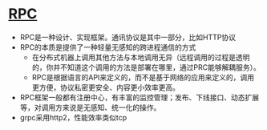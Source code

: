 # [RPC](https://www.jianshu.com/p/959030de7f1c)
* RPC是一种设计、实现框架。通讯协议是其中一部分，比如HTTP协议
* RPC的本质是提供了一种轻量无感知的跨进程通信的方式
  * 在分布式机器上调用其他方法与本地调用无异（远程调用的过程是透明的，你并不知道这个调用的方法是部署在哪里，通过PRC能够解耦服务）。
  * RPC是根据语言的API来定义的，而不是基于网络的应用来定义的，调用更方便，协议私密更安全、内容更小效率更高。
* RPC框架一般都有注册中心，有丰富的监控管理；发布、下线接口、动态扩展等，对调用方来说是无感知、统一化的操作。
* grpc采用http2，性能效率类似tcp
